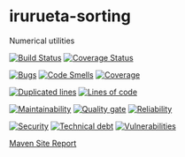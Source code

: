 # irurueta-sorting
Numerical utilities

[![Build Status](https://travis-ci.org/albertoirurueta/irurueta-numerical.svg?branch=master)](https://travis-ci.org/albertoirurueta/irurueta-numerical)
[![Coverage Status](https://coveralls.io/repos/github/albertoirurueta/irurueta-numerical/badge.svg?branch=master)](https://coveralls.io/github/albertoirurueta/irurueta-numerical?branch=master)


[![Bugs](https://sonarcloud.io/api/project_badges/measure?project=albertoirurueta_irurueta-numerical&metric=bugs)](https://sonarcloud.io/dashboard?id=albertoirurueta_irurueta-numerical)
[![Code Smells](https://sonarcloud.io/api/project_badges/measure?project=albertoirurueta_irurueta-numerical&metric=code_smells)](https://sonarcloud.io/dashboard?id=albertoirurueta_irurueta-numerical)
[![Coverage](https://sonarcloud.io/api/project_badges/measure?project=albertoirurueta_irurueta-numerical&metric=coverage)](https://sonarcloud.io/dashboard?id=albertoirurueta_irurueta-numerical)

[![Duplicated lines](https://sonarcloud.io/api/project_badges/measure?project=albertoirurueta_irurueta-numerical&metric=duplicated_lines_density)](https://sonarcloud.io/dashboard?id=albertoirurueta_irurueta-numerical)
[![Lines of code](https://sonarcloud.io/api/project_badges/measure?project=albertoirurueta_irurueta-numerical&metric=ncloc)](https://sonarcloud.io/dashboard?id=albertoirurueta_irurueta-numerical)

[![Maintainability](https://sonarcloud.io/api/project_badges/measure?project=albertoirurueta_irurueta-numerical&metric=sqale_rating)](https://sonarcloud.io/dashboard?id=albertoirurueta_irurueta-numerical)
[![Quality gate](https://sonarcloud.io/api/project_badges/measure?project=albertoirurueta_irurueta-numerical&metric=alert_status)](https://sonarcloud.io/dashboard?id=albertoirurueta_irurueta-numerical)
[![Reliability](https://sonarcloud.io/api/project_badges/measure?project=albertoirurueta_irurueta-numerical&metric=reliability_rating)](https://sonarcloud.io/dashboard?id=albertoirurueta_irurueta-numerical)

[![Security](https://sonarcloud.io/api/project_badges/measure?project=albertoirurueta_irurueta-numerical&metric=security_rating)](https://sonarcloud.io/dashboard?id=albertoirurueta_irurueta-numerical)
[![Technical debt](https://sonarcloud.io/api/project_badges/measure?project=albertoirurueta_irurueta-numerical&metric=sqale_index)](https://sonarcloud.io/dashboard?id=albertoirurueta_irurueta-numerical)
[![Vulnerabilities](https://sonarcloud.io/api/project_badges/measure?project=albertoirurueta_irurueta-numerical&metric=vulnerabilities)](https://sonarcloud.io/dashboard?id=albertoirurueta_irurueta-numerical)

[Maven Site Report](http://albertoirurueta.github.io/irurueta-numerical)
